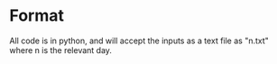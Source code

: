 # Format

All code is in python, and will accept the inputs as a text file as "n.txt" where n is the relevant day.
